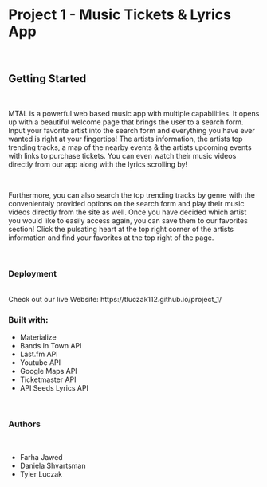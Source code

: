 <h1> Project 1 - Music Tickets & Lyrics App </h1>
</br>
<h2>Getting Started</h2>
</br>
<p>MT&L is a powerful web based music app with multiple capabilities. It opens up with a beautiful welcome page that brings the user to a search form. Input your favorite artist into the search form and everything you have ever wanted is right at your fingertips! The artists information, the artists top trending tracks, a map of the nearby events & the artists upcoming events with links to purchase tickets. You can even watch their music videos directly from our app along with the lyrics scrolling by!</p>
</br>
<p>Furthermore, you can also search the top trending tracks by genre with the convenientaly provided options on the search form and play their music videos directly from the site as well. Once you have decided which artist you would like to easily access again, you can save them to our favorites section! Click the pulsating heart at the top right corner of the artists information and find your favorites at the top right of the page.</p>
</br>
<h3>Deployment</h3>
</br>
Check out our live Website: https://tluczak112.github.io/project_1/
</br>
<h3>Built with:</h3>
<ul>
    <li>Materialize</li>
    <li>Bands In Town API</li>
    <li>Last.fm API</li>
    <li>Youtube API</li>
    <li>Google Maps API</li>
    <li>Ticketmaster API</li>
    <li>API Seeds Lyrics API</li>
    <!-- <li>Firebase</li> -->
</ul>
</br>
<h3>Authors</h3>
</br>
<ul>
    <li>Farha Jawed</li>
    <li>Daniela Shvartsman</li>
    <li>Tyler Luczak</li>
</ul>
